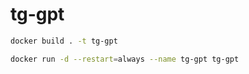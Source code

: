 # tg-gpt

```bash
docker build . -t tg-gpt
```

```bash
docker run -d --restart=always --name tg-gpt tg-gpt
```
